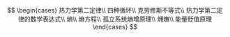 $$
\begin{cases}
热力学第二定律\\
四种循环\\
克劳修斯不等式\\
热力学第二定律的数学表达式\\
熵\\
熵方程\\
孤立系统熵增原理\\
㶲㷻\\
能量贬值原理
\end{cases}
$$

